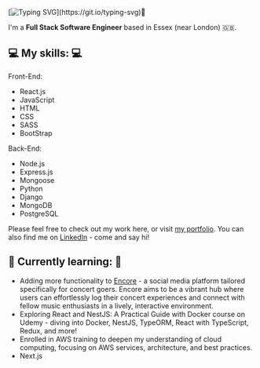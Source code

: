 [![Typing SVG](https://readme-typing-svg.demolab.com?font=Fira+Code&pause=1000&random=false&width=435&lines=Hey%2C+I'm+Tommy!)](https://git.io/typing-svg)👋

I'm a **Full Stack Software Engineer** based in Essex (near London) 🇬🇧.

## 💻 My skills: 💻

Front-End:

- React.js
- JavaScript
- HTML
- CSS
- SASS
- BootStrap

Back-End:

- Node.js
- Express.js
- Mongoose
- Python
- Django
- MongoDB
- PostgreSQL

Please feel free to check out my work here, or visit [my portfolio](https://thomascroot.com). You can also find me on [LinkedIn](https://www.linkedin.com/in/thomas-croot) - come and say hi!

## 🌱 Currently learning: 🌱

- Adding more functionality to [Encore](https://encore-app.com) - a social media platform tailored specifically for concert goers. Encore aims to be a vibrant hub where users can effortlessly log their concert experiences and connect with fellow music enthusiasts in a lively, interactive environment.
- Exploring React and NestJS: A Practical Guide with Docker course on Udemy - diving into Docker, NestJS, TypeORM, React with TypeScript, Redux, and more!
- Enrolled in AWS training to deepen my understanding of cloud computing, focusing on AWS services, architecture, and best practices.
- Next.js
